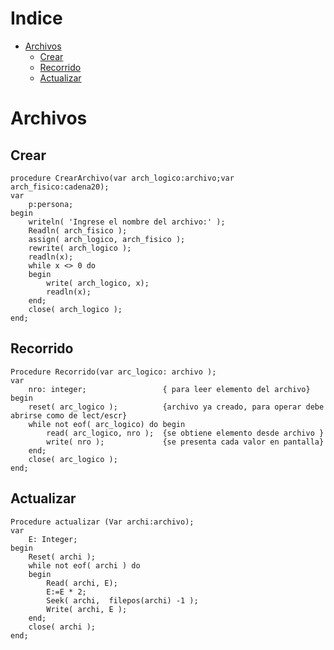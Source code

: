 Indice
=================

<!--ts-->
   * [Archivos](#Archivos)
     *  [Crear](#Crear)
     *  [Recorrido](#Recorrido)
     *  [Actualizar](#Actualizar)


Archivos
========

Crear
-----

```Pas
procedure CrearArchivo(var arch_logico:archivo;var arch_fisico:cadena20);
var
    p:persona;
begin
    writeln( 'Ingrese el nombre del archivo:' );
    Readln( arch_fisico );          
    assign( arch_logico, arch_fisico );
    rewrite( arch_logico );        
    readln(x);                
    while x <> 0 do          
    begin
        write( arch_logico, x); 
        readln(x);
    end;
    close( arch_logico ); 
end;

```

Recorrido
---------
```Pas
Procedure Recorrido(var arc_logico: archivo );
var  
    nro: integer;                 { para leer elemento del archivo}
begin
    reset( arc_logico );          {archivo ya creado, para operar debe abrirse como de lect/escr} 
    while not eof( arc_logico) do begin
        read( arc_logico, nro );  {se obtiene elemento desde archivo }
        write( nro );             {se presenta cada valor en pantalla}
    end;
    close( arc_logico );
end;

```
Actualizar
----------
```Pas
Procedure actualizar (Var archi:archivo); 
var 
    E: Integer;
begin
    Reset( archi ); 
    while not eof( archi ) do 
    begin
        Read( archi, E); 
        E:=E * 2;    
        Seek( archi,  filepos(archi) -1 );
        Write( archi, E ); 
    end;
    close( archi );
end;
```

